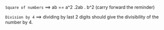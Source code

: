 `Square of numbers` ==> ab == a^2 .2ab . b^2 (carry forward the reminder)

`Division by 4` ==> dividing by last 2 digits should give the divisibility of the number by 4.

